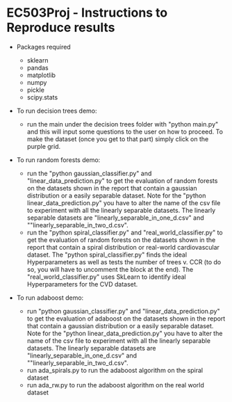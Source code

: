 # EC503Proj - Instructions to Reproduce results


* Packages required

    * sklearn
    * pandas
    * matplotlib
    * numpy
    * pickle
    * scipy.stats
    

* To run decision trees demo:
    
    * run the main under the decision trees folder with "python main.py" and this will input some questions to the user on how to proceed. To make the dataset (once you get to that part) simply click on the purple grid.

* To run random forests demo:
    * run the "python gaussian_classifier.py" and "linear_data_prediction.py" to get the evaluation of random forests on the datasets shown in the report that contain a gaussian distribution or a easily separable dataset. Note for the "python linear_data_prediction.py" you have to alter the name of the csv file to experiment with all the linearly separable datasets. The linearly separable datasets are "linearly_separable_in_one_d.csv" and ""linearly_separable_in_two_d.csv".
    * run the "python spiral_classifier.py" and "real_world_classifier.py" to get the evaluation of random forests on the datasets shown in the report that contain a spiral distribution or real-world cardiovascular dataset. The "python spiral_classifier.py" finds the ideal Hyperparameters as well as tests the number of trees v. CCR (to do so, you will have to uncomment the block at the end). The "real_world_classifier.py" uses SkLearn to identify ideal Hyperparameters for the CVD dataset.

* To run adaboost demo:
    * run "python gaussian_classifier.py" and "linear_data_prediction.py" to get the evaluation of adaboost on the datasets shown in the report that contain a gaussian distribution or a easily separable dataset. Note for the "python linear_data_prediction.py" you have to alter the name of the csv file to experiment with all the linearly separable datasets. The linearly separable datasets are "linearly_separable_in_one_d.csv" and ""linearly_separable_in_two_d.csv".
    * run ada_spirals.py to run the adaboost algorithm on the spiral dataset
    * run ada_rw.py to run the adaboost algorithm on the real world dataset

